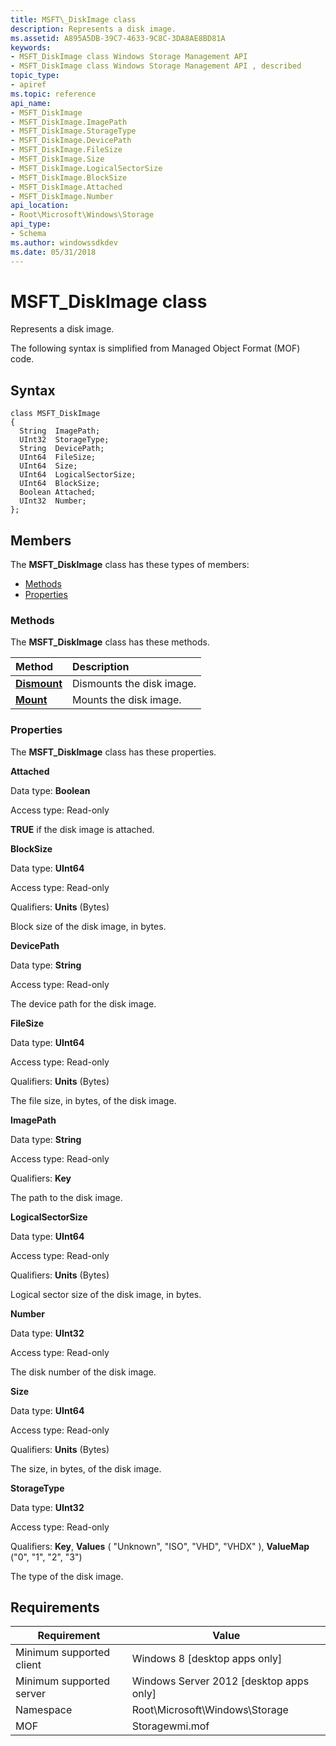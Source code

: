 ```yaml
---
title: MSFT\_DiskImage class
description: Represents a disk image.
ms.assetid: A895A5DB-39C7-4633-9C8C-3DA8AE8BD81A
keywords:
- MSFT_DiskImage class Windows Storage Management API
- MSFT_DiskImage class Windows Storage Management API , described
topic_type:
- apiref
ms.topic: reference
api_name:
- MSFT_DiskImage
- MSFT_DiskImage.ImagePath
- MSFT_DiskImage.StorageType
- MSFT_DiskImage.DevicePath
- MSFT_DiskImage.FileSize
- MSFT_DiskImage.Size
- MSFT_DiskImage.LogicalSectorSize
- MSFT_DiskImage.BlockSize
- MSFT_DiskImage.Attached
- MSFT_DiskImage.Number
api_location:
- Root\Microsoft\Windows\Storage
api_type:
- Schema
ms.author: windowssdkdev
ms.date: 05/31/2018
---
```


# MSFT\_DiskImage class

Represents a disk image.

The following syntax is simplified from Managed Object Format (MOF) code.

## Syntax

``` syntax
class MSFT_DiskImage
{
  String  ImagePath;
  UInt32  StorageType;
  String  DevicePath;
  UInt64  FileSize;
  UInt64  Size;
  UInt64  LogicalSectorSize;
  UInt64  BlockSize;
  Boolean Attached;
  UInt32  Number;
};
```

## Members

The **MSFT\_DiskImage** class has these types of members:

-   [Methods](#methods)
-   [Properties](#properties)

### Methods

The **MSFT\_DiskImage** class has these methods.



| Method                                      | Description                          |
|:--------------------------------------------|:-------------------------------------|
| [**Dismount**](msft-diskimage-dismount.md) | Dismounts the disk image. |
| [**Mount**](msft-diskimage-mount.md)       | Mounts the disk image.    |



 

### Properties

The **MSFT\_DiskImage** class has these properties.

 

**Attached**
   

Data type: **Boolean**
 

Access type: Read-only
 

**TRUE** if the disk image is attached.

 

**BlockSize**
   

Data type: **UInt64**
 

Access type: Read-only
 

Qualifiers: **Units** (Bytes)
 

Block size of the disk image, in bytes.

 

**DevicePath**
   

Data type: **String**
 

Access type: Read-only
 

The device path for the disk image.

 

**FileSize**
   

Data type: **UInt64**
 

Access type: Read-only
 

Qualifiers: **Units** (Bytes)
 

The file size, in bytes, of the disk image.

 

**ImagePath**
   

Data type: **String**
 

Access type: Read-only
 

Qualifiers: **Key**
 

The path to the disk image.

 

**LogicalSectorSize**
   

Data type: **UInt64**
 

Access type: Read-only
 

Qualifiers: **Units** (Bytes)
 

Logical sector size of the disk image, in bytes.

 

**Number**
   

Data type: **UInt32**
 

Access type: Read-only
 

The disk number of the disk image.

 

**Size**
   

Data type: **UInt64**
 

Access type: Read-only
 

Qualifiers: **Units** (Bytes)
 

The size, in bytes, of the disk image.

 

**StorageType**
   

Data type: **UInt32**
 

Access type: Read-only
 

Qualifiers: **Key**, **Values** ( "Unknown", "ISO", "VHD", "VHDX" ), **ValueMap** ("0", "1", "2", "3")
 

The type of the disk image.

 

## Requirements



| Requirement | Value |
|-------------------------------------|-------------------------------------------------------------------------------------------|
| Minimum supported client | Windows 8 \[desktop apps only\]                                                |
| Minimum supported server | Windows Server 2012 \[desktop apps only\]                                      |
| Namespace                | Root\\Microsoft\\Windows\\Storage                                              |
| MOF                      |  Storagewmi.mof  |



 

 






